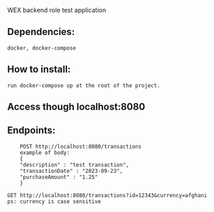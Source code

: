 WEX backend role test application

## Dependencies:
    docker, docker-compose

## How to install: 
    run docker-compose up at the root of the project.

## Access though localhost:8080

## Endpoints:
```
    POST http://localhost:8080/transactions
    example of body:
    {
    "description" : "test transaction",
    "transactionDate" : "2023-09-23",
    "purchaseAmount" : "1.25"
    }
```

   ``` 
   GET http://localhost:8080/transactions?id=12343&currency=afghani  
   ps: currency is case sensitive
   ```